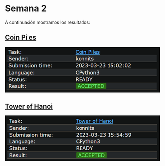 # Semana 2

A continuación mostramos los resultados:

## [Coin Piles](https://github.com/Konnits/INF349-Programacion-competitiva/blob/master/W02/coin_piles.py)
![Coin Piles](https://github.com/Konnits/INF349-Programacion-competitiva/blob/master/W02/Images/coin_piles.png)

## [Tower of Hanoi](https://github.com/Konnits/INF349-Programacion-competitiva/blob/master/W02/tower_of_hanoi.py)
![Tower of Hanoi](https://github.com/Konnits/INF349-Programacion-competitiva/blob/master/W02/Images/tower_of_hanoi.png)